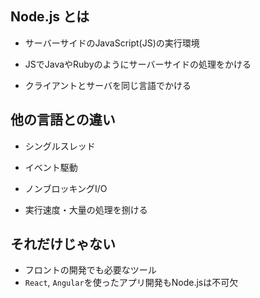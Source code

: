 ## Node.js とは

* サーバーサイドのJavaScript(JS)の実行環境

* JSでJavaやRubyのようにサーバーサイドの処理をかける

* クライアントとサーバを同じ言語でかける


## 他の言語との違い

* シングルスレッド
* イベント駆動
* ノンブロッキングI/O

* 実行速度・大量の処理を捌ける

## それだけじゃない

* フロントの開発でも必要なツール
* `React`, `Angular`を使ったアプリ開発もNode.jsは不可欠
